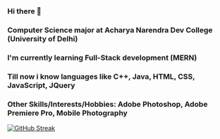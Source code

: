 ### Hi there 👋
### Computer Science major at Acharya Narendra Dev College (University of Delhi)
### I'm currently learning Full-Stack development (MERN)
### Till now i know languages like C++, Java, HTML, CSS, JavaScript, JQuery
### Other Skills/Interests/Hobbies: Adobe Photoshop, Adobe Premiere Pro, Mobile Photography
[![GitHub Streak](http://github-readme-streak-stats.herokuapp.com?user=khatrijiraj&hide_border=true&date_format=j%20M%5B%20Y%5D)](https://git.io/streak-stats)

<!--
**khatrijiraj/khatrijiraj** is a ✨ _special_ ✨ repository because its `README.md` (this file) appears on your GitHub profile.

Here are some ideas to get you started:

- 🔭 I’m currently working on ...
- 🌱 I’m currently learning ...
- 👯 I’m looking to collaborate on ...
- 🤔 I’m looking for help with ...
- 💬 Ask me about ...
- 📫 How to reach me: ...
- 😄 Pronouns: ...
- ⚡ Fun fact: ...
-->
